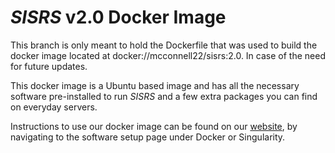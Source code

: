 # *SISRS* v2.0 Docker Image

This branch is only meant to hold the Dockerfile that was used to build the docker image located at docker://mcconnell22/sisrs:2.0. In case of the need for future updates.

This docker image is a Ubuntu based image and has all the necessary software pre-installed to run *SISRS* and a few extra packages you can find on everyday servers.

Instructions to use our docker image can be found on our [website](https://schwartzlaburi.github.io/SISRS/), by navigating to the software setup page under Docker or Singularity.
